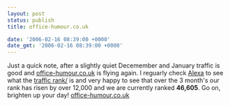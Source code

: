 ```yaml
---
layout: post
status: publish
title: office-humour.co.uk

date: '2006-02-16 08:39:00 +0000'
date_gmt: '2006-02-16 08:39:00 +0000'
---
```

Just a quick note, after a slightly quiet Decemember and January traffic is good and <a href="http://www.office-humour.co.uk">office-humour.co.uk</a> is flying again. I reguarly check <a href="http://www.alexa.com">Alexa</a> to see what the <a href="http://www.alexa.com/data/details/traffic_details?q=&url=http://www.office-humour.co.uk" target="_blank">traffic rank/</a> is and very happy to see that over the 3 month's our rank has risen by over 12,000 and we are currently ranked <b>46,605</b>.
Go on, brighten up your day!
<a href="http://www.office-humour.co.uk">office-humour.co.uk</a>
